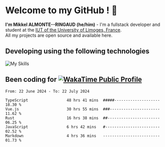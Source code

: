# Welcome to my GitHub ! 🌃

**I'm Mikkel ALMONTE--RINGAUD (he/him)** - I'm a fullstack developer and student at the [IUT of the University of Limoges, France](https://iut.unilim.fr). \
All my projects are open source and available here.

## Developing using the following technologies

![My Skills](https://skillicons.dev/icons?i=dart,solidjs,pnpm,nodejs,ts,js,vercel,html,css,astro,git,md,discord,electron,figma,obsidian,github,windows,arch,bash,bun,c,cloudflare,linux,py,tailwind,vscode,nginx,npm,tauri,vite,zig,yarn,windicss&theme=dark)

## Been coding for [![WakaTime Public Profile](https://wakatime.com/badge/user/0839e595-e07a-435c-8d59-ed95f2a3d6dd.svg?style=flat-square)](https://wakatime.com/@0839e595-e07a-435c-8d59-ed95f2a3d6dd)

<!--START_SECTION:waka-->

```plain
From: 22 June 2024 - To: 22 July 2024

TypeScript                 48 hrs 41 mins  #####--------------------   18.30 %
Vue.js                     30 hrs 55 mins  ###----------------------   11.62 %
Rust                       16 hrs 38 mins  ##-----------------------   06.25 %
JavaScript                 6 hrs 42 mins   #------------------------   02.52 %
Markdown                   4 hrs 36 mins   -------------------------   01.73 %
```

<!--END_SECTION:waka-->
